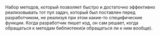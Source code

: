 Набор методов, который позволяет быстро и достаточно эффективно реализовывать тот пул задач, который был поставлен перед разработчиком, не реализуя при этом какие-то специфические функции.
Когда разработчик пишет код, он сам решает, когда обращаться к методам библиотеки(и обращаться ли к ним вообще).